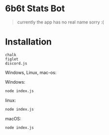 # 6b6t Stats Bot
> currently the app has no real name sorry :(

# Installation

```
chalk
figlet
discord.js
```

Windows, Linux, mac-os:

Windows:

```sh
node index.js
```

linux:

```sh
node index.js
```

macOS:

```sh
node index.js
```
